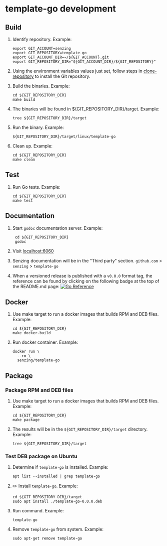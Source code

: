 # template-go development

## Build

1. Identify repository.
   Example:

    ```console
    export GIT_ACCOUNT=senzing
    export GIT_REPOSITORY=template-go
    export GIT_ACCOUNT_DIR=~/${GIT_ACCOUNT}.git
    export GIT_REPOSITORY_DIR="${GIT_ACCOUNT_DIR}/${GIT_REPOSITORY}"

    ```

1. Using the environment variables values just set, follow steps in [clone-repository](https://github.com/Senzing/knowledge-base/blob/main/HOWTO/clone-repository.md) to install the Git repository.
1. Build the binaries.
   Example:

     ```console
     cd ${GIT_REPOSITORY_DIR}
     make build

     ```

1. The binaries will be found in ${GIT_REPOSITORY_DIR}/target.
   Example:

    ```console
    tree ${GIT_REPOSITORY_DIR}/target

    ```

1. Run the binary.
   Example:

    ```console
    ${GIT_REPOSITORY_DIR}/target/linux/template-go

    ```

1. Clean up.
   Example:

     ```console
     cd ${GIT_REPOSITORY_DIR}
     make clean

     ```

## Test

1. Run Go tests.
   Example:

     ```console
     cd ${GIT_REPOSITORY_DIR}
     make test

     ```

## Documentation

1. Start `godoc` documentation server.
   Example:

    ```console
     cd ${GIT_REPOSITORY_DIR}
     godoc

    ```

1. Visit [localhost:6060](http://localhost:6060)
1. Senzing documentation will be in the "Third party" section.
   `github.com` > `senzing` > `template-go`

1. When a versioned release is published with a `v0.0.0` format tag,
the reference can be found by clicking on the following badge at the top of the README.md page:
[![Go Reference](https://pkg.go.dev/badge/github.com/senzing/template-go.svg)](https://pkg.go.dev/github.com/senzing/template-go)

## Docker

1. Use make target to run a docker images that builds RPM and DEB files.
   Example:

    ```console
    cd ${GIT_REPOSITORY_DIR}
    make docker-build

    ```

1. Run docker container.
   Example:

    ```console
    docker run \
      --rm \
      senzing/template-go

    ```

## Package

### Package RPM and DEB files

1. Use make target to run a docker images that builds RPM and DEB files.
   Example:

    ```console
    cd ${GIT_REPOSITORY_DIR}
    make package

    ```

1. The results will be in the `${GIT_REPOSITORY_DIR}/target` directory.
   Example:

    ```console
    tree ${GIT_REPOSITORY_DIR}/target

    ```

### Test DEB package on Ubuntu

1. Determine if `template-go` is installed.
   Example:

    ```console
    apt list --installed | grep template-go

    ```

1. :pencil2: Install `template-go`.
   Example:

    ```console
    cd ${GIT_REPOSITORY_DIR}/target
    sudo apt install ./template-go-0.0.0.deb

    ```

1. Run command.
   Example:

    ```console
    template-go

    ```

1. Remove `template-go` from system.
   Example:

    ```console
    sudo apt-get remove template-go

    ```

